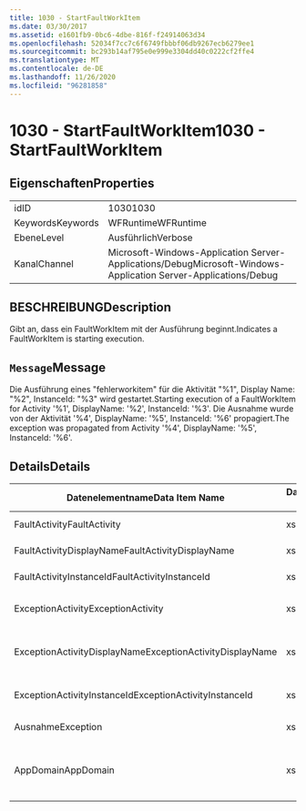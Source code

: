 ```yaml
---
title: 1030 - StartFaultWorkItem
ms.date: 03/30/2017
ms.assetid: e1601fb9-0bc6-4dbe-816f-f24914063d34
ms.openlocfilehash: 52034f7cc7c6f6749fbbbf06db9267ecb6279ee1
ms.sourcegitcommit: bc293b14af795e0e999e3304dd40c0222cf2ffe4
ms.translationtype: MT
ms.contentlocale: de-DE
ms.lasthandoff: 11/26/2020
ms.locfileid: "96281858"
---
```

# <a name="1030---startfaultworkitem"></a><span data-ttu-id="f8522-102">1030 - StartFaultWorkItem</span><span class="sxs-lookup"><span data-stu-id="f8522-102">1030 - StartFaultWorkItem</span></span>

## <a name="properties"></a><span data-ttu-id="f8522-103">Eigenschaften</span><span class="sxs-lookup"><span data-stu-id="f8522-103">Properties</span></span>  
  
|||  
|-|-|  
|<span data-ttu-id="f8522-104">id</span><span class="sxs-lookup"><span data-stu-id="f8522-104">ID</span></span>|<span data-ttu-id="f8522-105">1030</span><span class="sxs-lookup"><span data-stu-id="f8522-105">1030</span></span>|  
|<span data-ttu-id="f8522-106">Keywords</span><span class="sxs-lookup"><span data-stu-id="f8522-106">Keywords</span></span>|<span data-ttu-id="f8522-107">WFRuntime</span><span class="sxs-lookup"><span data-stu-id="f8522-107">WFRuntime</span></span>|  
|<span data-ttu-id="f8522-108">Ebene</span><span class="sxs-lookup"><span data-stu-id="f8522-108">Level</span></span>|<span data-ttu-id="f8522-109">Ausführlich</span><span class="sxs-lookup"><span data-stu-id="f8522-109">Verbose</span></span>|  
|<span data-ttu-id="f8522-110">Kanal</span><span class="sxs-lookup"><span data-stu-id="f8522-110">Channel</span></span>|<span data-ttu-id="f8522-111">Microsoft-Windows-Application Server-Applications/Debug</span><span class="sxs-lookup"><span data-stu-id="f8522-111">Microsoft-Windows-Application Server-Applications/Debug</span></span>|  
  
## <a name="description"></a><span data-ttu-id="f8522-112">BESCHREIBUNG</span><span class="sxs-lookup"><span data-stu-id="f8522-112">Description</span></span>  

 <span data-ttu-id="f8522-113">Gibt an, dass ein FaultWorkItem mit der Ausführung beginnt.</span><span class="sxs-lookup"><span data-stu-id="f8522-113">Indicates a FaultWorkItem is starting execution.</span></span>  
  
## <a name="message"></a><span data-ttu-id="f8522-114">`Message`</span><span class="sxs-lookup"><span data-stu-id="f8522-114">Message</span></span>  

 <span data-ttu-id="f8522-115">Die Ausführung eines "fehlerworkitem" für die Aktivität "%1", Display Name: "%2", InstanceId: "%3" wird gestartet.</span><span class="sxs-lookup"><span data-stu-id="f8522-115">Starting execution of a FaultWorkItem for Activity '%1', DisplayName: '%2', InstanceId: '%3'.</span></span>  <span data-ttu-id="f8522-116">Die Ausnahme wurde von der Aktivität '%4', DisplayName: '%5', InstanceId: '%6' propagiert.</span><span class="sxs-lookup"><span data-stu-id="f8522-116">The exception was propagated from Activity '%4', DisplayName: '%5', InstanceId: '%6'.</span></span>  
  
## <a name="details"></a><span data-ttu-id="f8522-117">Details</span><span class="sxs-lookup"><span data-stu-id="f8522-117">Details</span></span>  
  
|<span data-ttu-id="f8522-118">Datenelementname</span><span class="sxs-lookup"><span data-stu-id="f8522-118">Data Item Name</span></span>|<span data-ttu-id="f8522-119">Datenelementtyp</span><span class="sxs-lookup"><span data-stu-id="f8522-119">Data Item Type</span></span>|<span data-ttu-id="f8522-120">BESCHREIBUNG</span><span class="sxs-lookup"><span data-stu-id="f8522-120">Description</span></span>|  
|--------------------|--------------------|-----------------|  
|<span data-ttu-id="f8522-121">FaultActivity</span><span class="sxs-lookup"><span data-stu-id="f8522-121">FaultActivity</span></span>|<span data-ttu-id="f8522-122">xs:string</span><span class="sxs-lookup"><span data-stu-id="f8522-122">xs:string</span></span>|<span data-ttu-id="f8522-123">Der Typname der fault-Aktivität.</span><span class="sxs-lookup"><span data-stu-id="f8522-123">The type name of the fault activity.</span></span>|  
|<span data-ttu-id="f8522-124">FaultActivityDisplayName</span><span class="sxs-lookup"><span data-stu-id="f8522-124">FaultActivityDisplayName</span></span>|<span data-ttu-id="f8522-125">xs:string</span><span class="sxs-lookup"><span data-stu-id="f8522-125">xs:string</span></span>|<span data-ttu-id="f8522-126">Der Anzeigename der fault-Aktivität.</span><span class="sxs-lookup"><span data-stu-id="f8522-126">The display name of the fault activity.</span></span>|  
|<span data-ttu-id="f8522-127">FaultActivityInstanceId</span><span class="sxs-lookup"><span data-stu-id="f8522-127">FaultActivityInstanceId</span></span>|<span data-ttu-id="f8522-128">xs:string</span><span class="sxs-lookup"><span data-stu-id="f8522-128">xs:string</span></span>|<span data-ttu-id="f8522-129">Die Instanz-ID der fault-Aktivität.</span><span class="sxs-lookup"><span data-stu-id="f8522-129">The instance id of the fault activity.</span></span>|  
|<span data-ttu-id="f8522-130">ExceptionActivity</span><span class="sxs-lookup"><span data-stu-id="f8522-130">ExceptionActivity</span></span>|<span data-ttu-id="f8522-131">xs:string</span><span class="sxs-lookup"><span data-stu-id="f8522-131">xs:string</span></span>|<span data-ttu-id="f8522-132">Der Typname der Aktivität, die die Ausnahme ausgelöst hat.</span><span class="sxs-lookup"><span data-stu-id="f8522-132">The type name of the activity that threw the exception.</span></span>|  
|<span data-ttu-id="f8522-133">ExceptionActivityDisplayName</span><span class="sxs-lookup"><span data-stu-id="f8522-133">ExceptionActivityDisplayName</span></span>|<span data-ttu-id="f8522-134">xs:string</span><span class="sxs-lookup"><span data-stu-id="f8522-134">xs:string</span></span>|<span data-ttu-id="f8522-135">Der Anzeigename der Aktivität, die die Ausnahme ausgelöst hat.</span><span class="sxs-lookup"><span data-stu-id="f8522-135">The display name of the activity that threw the exception.</span></span>|  
|<span data-ttu-id="f8522-136">ExceptionActivityInstanceId</span><span class="sxs-lookup"><span data-stu-id="f8522-136">ExceptionActivityInstanceId</span></span>|<span data-ttu-id="f8522-137">xs:string</span><span class="sxs-lookup"><span data-stu-id="f8522-137">xs:string</span></span>|<span data-ttu-id="f8522-138">Die Instanz-ID der Aktivität, die die Ausnahme ausgelöst hat.</span><span class="sxs-lookup"><span data-stu-id="f8522-138">The instance id of the activity that threw the exception.</span></span>|  
|<span data-ttu-id="f8522-139">Ausnahme</span><span class="sxs-lookup"><span data-stu-id="f8522-139">Exception</span></span>|<span data-ttu-id="f8522-140">xs:string</span><span class="sxs-lookup"><span data-stu-id="f8522-140">xs:string</span></span>|<span data-ttu-id="f8522-141">Die Ausnahmedetails der Ausnahme.</span><span class="sxs-lookup"><span data-stu-id="f8522-141">The exception details for the exception</span></span>|  
|<span data-ttu-id="f8522-142">AppDomain</span><span class="sxs-lookup"><span data-stu-id="f8522-142">AppDomain</span></span>|<span data-ttu-id="f8522-143">xs:string</span><span class="sxs-lookup"><span data-stu-id="f8522-143">xs:string</span></span>|<span data-ttu-id="f8522-144">Die von AppDomain.CurrentDomain.FriendlyName zurückgegebene Zeichenfolge.</span><span class="sxs-lookup"><span data-stu-id="f8522-144">The string returned by AppDomain.CurrentDomain.FriendlyName.</span></span>|

